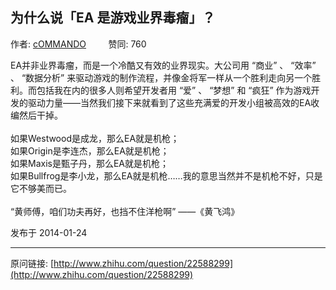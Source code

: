 ## 为什么说「EA 是游戏业界毒瘤」？

作者: [cOMMANDO](http://www.zhihu.com/people/commando)&nbsp;&nbsp;&nbsp;&nbsp;&nbsp;&nbsp;&nbsp;&nbsp; 赞同: 760


EA并非业界毒瘤，而是一个冷酷又有效的业界现实。大公司用 “商业” 、 “效率” 、 “数据分析” 来驱动游戏的制作流程，并像金将军一样从一个胜利走向另一个胜利。而包括我在内的很多人则希望开发者用 “爱” 、 “梦想” 和 “疯狂” 作为游戏开发的驱动力量——当然我们接下来就看到了这些充满爱的开发小组被高效的EA收编然后干掉。<br><br>如果Westwood是成龙，那么EA就是机枪；<br>如果Origin是李连杰，那么EA就是机枪；<br>如果Maxis是甄子丹，那么EA就是机枪；<br>如果Bullfrog是李小龙，那么EA就是机枪……我的意思当然并不是机枪不好，只是它不够美而已。<br><br>“黄师傅，咱们功夫再好，也挡不住洋枪啊” ——《黄飞鸿》



发布于 2014-01-24



---
原问链接: [http://www.zhihu.com/question/22588299](http://www.zhihu.com/question/22588299)